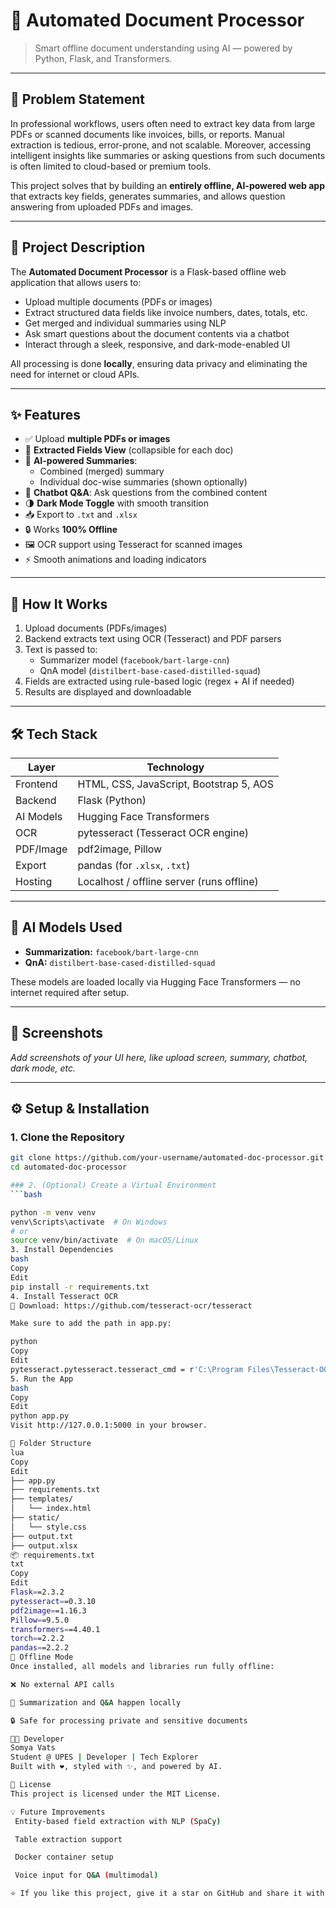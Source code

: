 # 📄 Automated Document Processor

> Smart offline document understanding using AI — powered by Python, Flask, and Transformers.

---

## 🧩 Problem Statement

In professional workflows, users often need to extract key data from large PDFs or scanned documents like invoices, bills, or reports. Manual extraction is tedious, error-prone, and not scalable. Moreover, accessing intelligent insights like summaries or asking questions from such documents is often limited to cloud-based or premium tools.

This project solves that by building an **entirely offline, AI-powered web app** that extracts key fields, generates summaries, and allows question answering from uploaded PDFs and images.

---

## 📝 Project Description

The **Automated Document Processor** is a Flask-based offline web application that allows users to:

- Upload multiple documents (PDFs or images)
- Extract structured data fields like invoice numbers, dates, totals, etc.
- Get merged and individual summaries using NLP
- Ask smart questions about the document contents via a chatbot
- Interact through a sleek, responsive, and dark-mode-enabled UI

All processing is done **locally**, ensuring data privacy and eliminating the need for internet or cloud APIs.

---

## ✨ Features

- ✅ Upload **multiple PDFs or images**
- 📄 **Extracted Fields View** (collapsible for each doc)
- 🧠 **AI-powered Summaries**:
  - Combined (merged) summary
  - Individual doc-wise summaries (shown optionally)
- 💬 **Chatbot Q&A**: Ask questions from the combined content
- 🌗 **Dark Mode Toggle** with smooth transition
- 📥 Export to `.txt` and `.xlsx`
- 🔒 Works **100% Offline**
- 🖼️ OCR support using Tesseract for scanned images
- ⚡ Smooth animations and loading indicators

---

## 🚀 How It Works

1. Upload documents (PDFs/images)
2. Backend extracts text using OCR (Tesseract) and PDF parsers
3. Text is passed to:
   - Summarizer model (`facebook/bart-large-cnn`)
   - QnA model (`distilbert-base-cased-distilled-squad`)
4. Fields are extracted using rule-based logic (regex + AI if needed)
5. Results are displayed and downloadable

---

## 🛠 Tech Stack

| Layer      | Technology                                 |
|------------|---------------------------------------------|
| Frontend   | HTML, CSS, JavaScript, Bootstrap 5, AOS     |
| Backend    | Flask (Python)                              |
| AI Models  | Hugging Face Transformers                   |
| OCR        | pytesseract (Tesseract OCR engine)          |
| PDF/Image  | pdf2image, Pillow                           |
| Export     | pandas (for `.xlsx`, `.txt`)                |
| Hosting    | Localhost / offline server (runs offline)   |

---

## 🧠 AI Models Used

- **Summarization:** `facebook/bart-large-cnn`
- **QnA:** `distilbert-base-cased-distilled-squad`

These models are loaded locally via Hugging Face Transformers — no internet required after setup.

---

## 🧪 Screenshots

_Add screenshots of your UI here, like upload screen, summary, chatbot, dark mode, etc._

---

## ⚙️ Setup & Installation

### 1. Clone the Repository

```bash
git clone https://github.com/your-username/automated-doc-processor.git
cd automated-doc-processor

### 2. (Optional) Create a Virtual Environment
```bash

python -m venv venv
venv\Scripts\activate  # On Windows
# or
source venv/bin/activate  # On macOS/Linux
3. Install Dependencies
bash
Copy
Edit
pip install -r requirements.txt
4. Install Tesseract OCR
🔗 Download: https://github.com/tesseract-ocr/tesseract

Make sure to add the path in app.py:

python
Copy
Edit
pytesseract.pytesseract.tesseract_cmd = r'C:\Program Files\Tesseract-OCR\tesseract.exe'
5. Run the App
bash
Copy
Edit
python app.py
Visit http://127.0.0.1:5000 in your browser.

📁 Folder Structure
lua
Copy
Edit
├── app.py
├── requirements.txt
├── templates/
│   └── index.html
├── static/
│   └── style.css
├── output.txt
├── output.xlsx
📦 requirements.txt
txt
Copy
Edit
Flask==2.3.2
pytesseract==0.3.10
pdf2image==1.16.3
Pillow==9.5.0
transformers==4.40.1
torch==2.2.2
pandas==2.2.2
🔐 Offline Mode
Once installed, all models and libraries run fully offline:

❌ No external API calls

🧠 Summarization and Q&A happen locally

🔒 Safe for processing private and sensitive documents

👨‍💻 Developer
Somya Vats
Student @ UPES | Developer | Tech Explorer
Built with ❤️, styled with ✨, and powered by AI.

📄 License
This project is licensed under the MIT License.

💡 Future Improvements
 Entity-based field extraction with NLP (SpaCy)

 Table extraction support

 Docker container setup

 Voice input for Q&A (multimodal)

⭐ If you like this project, give it a star on GitHub and share it with your peers!

